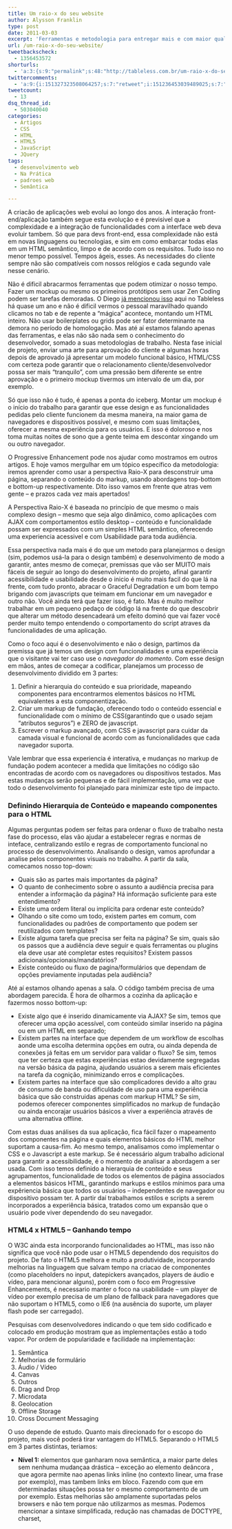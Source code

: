 ```yaml
---
title: Um raio-x do seu website
author: Alysson Franklin
type: post
date: 2011-03-03
excerpt: 'Ferramentas e metodologia para entregar mais e com maior qualidade. O Progressive Enhancement pode nos ajudar como mostramos em outros artigos. E hoje vamos mergulhar em um tópico específico da metodologia. '
url: /um-raio-x-do-seu-website/
tweetbackscheck:
  - 1356453572
shorturls:
  - 'a:3:{s:9:"permalink";s:48:"http://tableless.com.br/um-raio-x-do-seu-website";s:7:"tinyurl";s:26:"http://tinyurl.com/4x25fvk";s:4:"isgd";s:19:"http://is.gd/rxsqjn";}'
twittercomments:
  - 'a:9:{i:151327323508064257;s:7:"retweet";i:151236453039489025;s:7:"retweet";i:154255318610755584;s:7:"retweet";i:154254464201670657;s:7:"retweet";i:154253700964167680;s:7:"retweet";i:169584844064571392;s:7:"retweet";i:181826903370514433;s:7:"retweet";i:181824512231346176;s:7:"retweet";i:181822569626861570;s:7:"retweet";}'
tweetcount:
  - 13
dsq_thread_id:
  - 503040040
categories:
  - Artigos
  - CSS
  - HTML
  - HTML5
  - JavaScript
  - JQuery
tags:
  - desenvolvimento web
  - Na Prática
  - padroes web
  - Semântica

---
```

A criacão de aplicações web evolui ao longo dos anos. A interação front-end/aplicação também segue esta evolução e é previsivel que a complexidade e a integração de funcionalidades com a interface web deva evoluir tambem. Só que para devs front-end, essa complexidade não está em novas linguagens ou tecnologias, e sim em como embarcar todas elas em um HTML semântico, limpo e de acordo com os requisitos. Tudo isso no menor tempo possível. Tempos ágeis, esses. As necessidades do cliente sempre não são compatíveis com nossos relógios e cada segundo vale nesse cenário.

Não é dificil abracarmos ferramentas que podem otimizar o nosso tempo. Fazer um mockup ou mesmo os primeiros protótipos sem usar Zen Coding podem ser tarefas demoradas. O Diego [já mencionou isso][1] aqui no Tableless há quase um ano e não é dificil vermos o pessoal maravilhado quando clicamos no tab e de repente a &#8220;mágica&#8221; acontece, montando um HTML inteiro. Não usar boilerplates ou grids pode ser fator determinante na demora no período de homologação. Mas até aí estamos falando apenas das ferramentas, e elas não são nada sem o conhecimento do desenvolvedor, somado a suas metodologias de trabalho. Nesta fase inicial de projeto, enviar uma arte para aprovação do cliente e algumas horas depois de aprovado já apresentar um modelo funcional básico, HTML/CSS com certeza pode garantir que o relacionamento cliente/desenvolvedor possa ser mais &#8220;tranquilo&#8221;, com uma pressão bem diferente se entre aprovação e o primeiro mockup tivermos um intervalo de um dia, por exemplo.

Só que isso não é tudo, é apenas a ponta do iceberg. Montar um mockup é o início do trabalho para garantir que esse design e as funcionalidades pedidas pelo cliente funcionem da mesma maneira, na maior gama de navegadores e dispositivos possível, e mesmo com suas limitações, oferecer a mesma experiência para os usuários. E isso é doloroso e nos toma muitas noites de sono que a gente teima em descontar xingando um ou outro navegador.

O Progressive Enhancement pode nos ajudar como mostramos em outros artigos. E hoje vamos mergulhar em um tópico específico da metodologia: iremos aprender como usar a perspectiva Raio-X para desconstruir uma página, separando o conteúdo do markup, usando abordagens top-bottom e bottom-up respectivamente. Dito isso vamos em frente que atras vem gente &#8211; e prazos cada vez mais apertados!

A Perspectiva Raio-X é baseada no princípio de que mesmo o mais complexo design – mesmo que seja algo dinâmico, como aplicações com AJAX com comportamentos estilo desktop – conteúdo e funcionalidade possam ser expressados com um simples HTML semântico, oferecendo uma experiencia acessivel e com Usabilidade para toda audiência.

Essa perspectiva nada mais é do que um metodo para planejarmos o design (sim, podemos usá-la para o design também) e desenvolvimento de modo a garantir, antes mesmo de começar, premissas que vão ser MUITO mais fáceis de seguir ao longo do desenvolvimento do projeto, afinal garantir acessibilidade e usabilidade desde o inicio é muito mais facil do que lá na frente, com tudo pronto, abracar o Graceful Degradation e um bom tempo brigando com javascripts que teimam em funcionar em um navegador e outro não. Você ainda terá que fazer isso, é fato. Mas é muito melhor trabalhar em um pequeno pedaço de código lá na frente do que descobrir que alterar um método desencadeará um efeito dominó que vai fazer você perder muito tempo entendendo o comportamento do script atraves da funcionalidades de uma aplicação.

Como o foco aqui é o desenvolvimento e não o design, partimos da premissa que já temos um design com funcionalidades e uma experiência que o visitante vai ter caso use o _navegador do momento_. Com esse design em mãos, antes de começar a codificar, planejamos um processo de desenvolvimento dividido em 3 partes:

  1. Definir a hierarquia do conteúdo e sua prioridade, mapeando componentes para encontrarmos elementos básicos no HTML equivalentes a esta componentização.
  2. Criar um markup de fundação, oferecendo todo o conteúdo essencial e funcionalidade com o mínimo de CSS(garantindo que o usado sejam &#8220;atributos seguros&#8221;) e ZERO de javascript.
  3. Escrever o markup avançado, com CSS e javascript para cuidar da camada visual e funcional de acordo com as funcionalidades que cada navegador suporta.

Vale lembrar que essa experiencia é interativa, e mudanças no markup de fundação podem acontecer a medida que limitações no código são encontradas de acordo com os navegadores ou dispositivos testados. Mas estas mudanças serão pequenas e de fácil implementação, uma vez que todo o desenvolvimento foi planejado para minimizar este tipo de impacto.

### **Definindo Hierarquia de Conteúdo e mapeando componentes para o HTML**

Algumas perguntas podem ser feitas para ordenar o fluxo de trabalho nesta fase do processo, elas vão ajudar a estabelecer regras e normas de inteface, centralizando estilo e regras de comportamento funcional no processo de desenvolvimento. Analisando o design, vamos aprofundar a analise pelos componentes visuais no trabalho. A partir da sala, comecamos nosso top-down:

  * Quais são as partes mais importantes da página?
  * O quanto de conhecimento sobre o assunto a audiência precisa para entender a informação da página? Há informação suficiente para este entendimento?
  * Existe uma ordem literal ou implícita para ordenar este conteúdo?
  * Olhando o site como um todo, existem partes em comum, com funcionalidades ou padrões de comportamento que podem ser reutilizados com templates?
  * Existe alguma tarefa que precisa ser feita na página? Se sim, quais são os passos que a audiência deve seguir e quais ferramentas ou plugins ela deve usar até completar estes requisitos? Existem passos adicionais/opcionais/mandatórios?
  * Existe conteúdo ou fluxo de pagina/formulários que dependam de opções previamente inputadas pela audiência?

Até aí estamos olhando apenas a sala. O código também precisa de uma abordagem parecida. É hora de olharmos a cozinha da aplicação e fazermos nosso bottom-up:

  * Existe algo que é inserido dinamicamente via AJAX? Se sim, temos que oferecer uma opção acessível, com conteúdo similar inserido na página ou em um HTML em separado;
  * Existem partes na interface que dependem de um workflow de escolhas aonde uma escolha determina opções em outra, ou ainda dependa de conexões já feitas em um servidor para validar o fluxo? Se sim, temos que ter certeza que estas experiências estao devidamente segregadas na versão básica da pagina, ajudando usuários a serem mais eficientes na tarefa da cognição, minimizando erros e complicações.
  * Existem partes na interface que são complicadores devido a alto grau de consumo de banda ou dificuldade de uso para uma experiência básica que são construidas apenas com markup HTML? Se sim, podemos oferecer componentes simplificados no markup de fundação ou ainda encorajar usuários básicos a viver a experiência através de uma alternativa offline.

Com estas duas análises da sua aplicação, fica fácil fazer o mapeamento dos componentes na página e quais elementos básicos do HTML melhor suportam a causa-fim. Ao mesmo tempo, analisamos como implementar o CSS e o Javascript a este markup. Se é necessário algum trabalho adicional para garantir a acessibilidade, é o momento de analisar a abordagem a ser usada. Com isso temos definido a hierarquia de conteúdo e seus agrupamentos, funcionalidade de todos os elementos de página associados a elementos básicos HTML, garantindo markups e estilos mínimos para uma expêriencia básica que todos os usuários &#8211; independentes de navegador ou dispositivo possam ter. A partir daí trabalhamos estilos e scripts a serem incorporados a experiência básica, tratados como um expansão que o usuário pode viver dependendo do seu navegador.

### **HTML4 x HTML5 – Ganhando tempo**

O W3C ainda esta incorporando funcionalidades ao HTML, mas isso não significa que você não pode usar o HTML5 dependendo dos requisitos do projeto. De fato o HTML5 melhora e muito a produtividade, incorporando melhorias na linguagem que salvam tempo na criacao de componentes (como placeholders no input, datepickers avançados, players de áudio e vídeo, para mencionar alguns), porém com o foco em Progressive Enhancements, é necessario manter o foco na usabilidade &#8211; um player de vídeo por exemplo precisa de um plano de fallback para navegadores que não suportam o HTML5, como o IE6 (na ausência do suporte, um player flash pode ser carregado).

Pesquisas com desenvolvedores indicando o que tem sido codificado e colocado em produção mostram que as implementações estão a todo vapor. Por ordem de popularidade e facilidade na implementação:

  1. Semântica
  2. Melhorias de formulário
  3. Áudio / Vídeo
  4. Canvas
  5. Outros
  6. Drag and Drop
  7. Microdata
  8. Geolocation
  9. Offline Storage
 10. Cross Document Messaging

O uso depende de estudo. Quanto mais direcionado for o escopo do projeto, mais você poderá tirar vantagem do HTML5. Separando o HTML5 em 3 partes distintas, teriamos:

  * **Nível 1:** elementos que ganharam nova semântica, a maior parte deles sem nenhuma mudançaa drástica &#8211; exceção ao elemento deâncora <a>, que agora permite nao apenas links inline (no contexto linear, uma frase por exemplo), mas tambem links em bloco. Fazendo com que em determinadas situações <a> possa ter o mesmo comportamento de um <div> por exemplo. Estas melhorias são amplamente suportadas pelos browsers e não tem porque não utilizarmos as mesmas. Podemos mencionar a sintaxe simplificada, redução nas chamadas de DOCTYPE, charset, <script> e <style> e os atributos type, alem da não necessidade de fechar tags para elementos self-closing (/>) 
  * **Nível 2:** Alguns extras que já não são garantidos em todos os navegadores. Algumas intervenções serão necessárias para implementar este nível, mas nada muito complicado que possa oferecer riscos de impacto ao design. Por default, estas funcionalidades são atingidas pelo Graceful Degradation (ex.: uma caixa <input type=&#8221;range&#8221;> em navegadores sem suporte se transformam em caixas comum de texto. Nada que não possa ser resolvido com um pouco de javascript.
  * **Nível 3:** Tudo o que não foi mencionado antes. Infelizmente são solucoes que ainda precisam de intervenções para termos escalabilidade. Alguns deles possuem já soluções consagradas (como os já mencionados Boilerplates e Grids) e garantem escalabilidade em navegadores que não oferecem suporte. Tags para diagramação de conteúdo como <section>, <article>, <nav>, <aside>, <header>, <footer> ; tags para elementos inline <mark>, <time> ; tags para elementos dinamicos como <audio>, <video>, <details>, <canvas> são suportadas via document.createElement ou boilerplate. As APIs tambem chegam para oferecer possibilidades infindáveis mas novamente, cuidado e análise neste nivel são coisas fundamentais.

Combinar o HTML5 com metodologias como o Progressive Enhancement é um grande diferencial, e, dominando as ferramentas, fica facil entregar mais com menos &#8211; e com maior qualidade. Pronto para tirar uma _chapa_ de suas páginas e começar a analisar o que pode ser otimizado?

### Referências

  * [Tableless &#8211; Editores e Snippets][1]
  * [zen coding][2]
  * [html5 boilerplate][3]
  * [960 grid][4]
  * [Designing w/ Progressive Enhancement][5] (esse ja é um clássico)
  * [HTML5 Features in use on Production Sites][6]
  * [A Form of Madness][7]
  * [3 levels of HTML usage][8]

 [1]: http://tableless.com.br/produtividade-editores-e-snippets
 [2]: http://code.google.com/p/zen-coding/
 [3]: http://br.html5boilerplate.com/
 [4]: http://sixrevisions.com/web_design/the-960-grid-system-made-easy/
 [5]: http://filamentgroup.com/dwpe/
 [6]: http://css-tricks.com/poll-results-html5-features-in-use-on-production-sites/
 [7]: http://diveintohtml5.org/forms.html
 [8]: http://mathiasbynens.be/notes/html5-levels